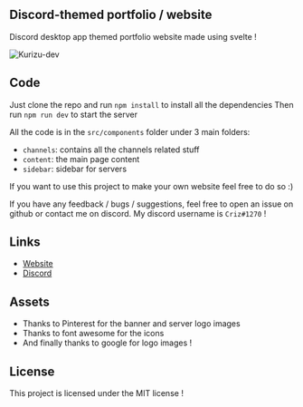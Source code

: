 ## Discord-themed portfolio / website 

Discord desktop app themed portfolio website made using svelte ! 

![Kurizu-dev](https://user-images.githubusercontent.com/83665497/177132064-36991c91-3c5b-4971-9cd8-785a04134d42.png)

## Code
Just clone the repo and run `npm install` to install all the dependencies
Then run `npm run dev` to start the server

All the code is in the `src/components` folder under 3 main folders:
- `channels`: contains all the channels related stuff
- `content`: the main page content
- `sidebar`: sidebar for servers 

If you want to use this project to make your own website feel free to do so :) 

If you have any feedback / bugs / suggestions, feel free to open an issue on github or contact me on discord.
My discord username is `Criz#1270` !

## Links 
- [Website](https://kurizu.vercel.app/)
- [Discord](https://discord.gg/VcMPV8vc2x)

## Assets 
- Thanks to Pinterest for the banner and server logo images
- Thanks to font awesome for the icons
- And finally thanks to google for logo images !

## License
This project is licensed under the MIT license !
